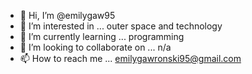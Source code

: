 - 👋 Hi, I’m @emilygaw95
- 👀 I’m interested in ... outer space and technology
- 🌱 I’m currently learning ... programming
- 💞️ I’m looking to collaborate on ... n/a
- 📫 How to reach me ... emilygawronski95@gmail.com

<!---
emilygaw95/emilygaw95 is a ✨ special ✨ repository because its `README.md` (this file) appears on your GitHub profile.
You can click the Preview link to take a look at your changes.
--->

